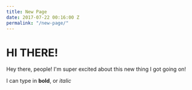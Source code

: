 ```yaml
---
title: New Page
date: 2017-07-22 00:16:00 Z
permalink: "/new-page/"
---
```


# HI THERE!

Hey there, people! I'm super excited about this new thing I got going on!

I can type in **bold**, or *italic*